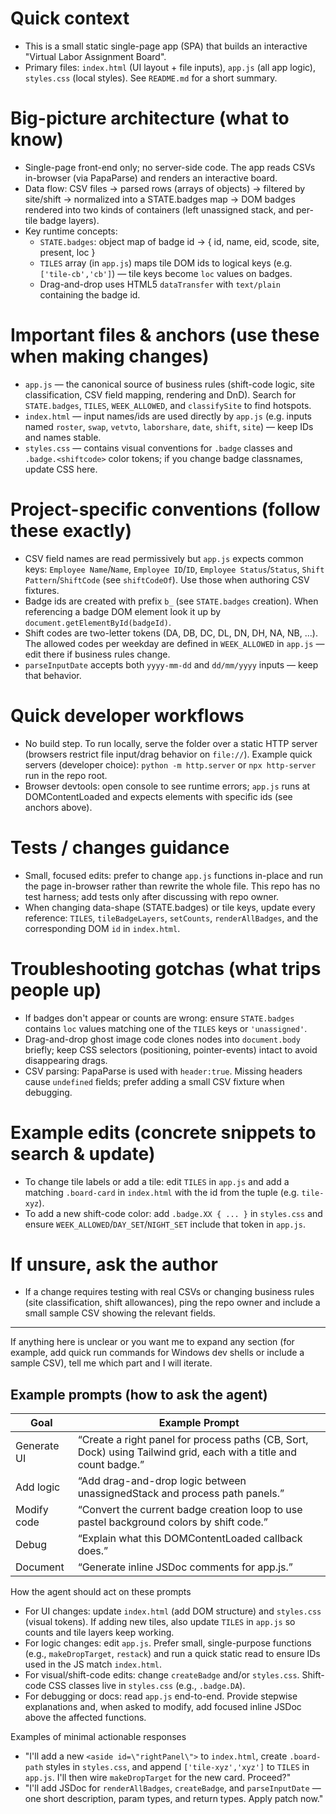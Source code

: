 <!-- .github/copilot-instructions.md — guidance for AI coding agents in this repo -->

# Quick context
- This is a small static single-page app (SPA) that builds an interactive "Virtual Labor Assignment Board".
- Primary files: `index.html` (UI layout + file inputs), `app.js` (all app logic), `styles.css` (local styles). See `README.md` for a short summary.

# Big-picture architecture (what to know)
- Single-page front-end only; no server-side code. The app reads CSVs in-browser (via PapaParse) and renders an interactive board.
- Data flow: CSV files -> parsed rows (arrays of objects) -> filtered by site/shift -> normalized into a STATE.badges map -> DOM badges rendered into two kinds of containers (left unassigned stack, and per-tile badge layers).
- Key runtime concepts:
  - `STATE.badges`: object map of badge id -> { id, name, eid, scode, site, present, loc }
  - `TILES` array (in `app.js`) maps tile DOM ids to logical keys (e.g. `['tile-cb','cb']`) — tile keys become `loc` values on badges.
  - Drag-and-drop uses HTML5 `dataTransfer` with `text/plain` containing the badge id.

# Important files & anchors (use these when making changes)
- `app.js` — the canonical source of business rules (shift-code logic, site classification, CSV field mapping, rendering and DnD). Search for `STATE.badges`, `TILES`, `WEEK_ALLOWED`, and `classifySite` to find hotspots.
- `index.html` — input names/ids are used directly by `app.js` (e.g. inputs named `roster`, `swap`, `vetvto`, `laborshare`, `date`, `shift`, `site`) — keep IDs and names stable.
- `styles.css` — contains visual conventions for `.badge` classes and `.badge.<shiftcode>` color tokens; if you change badge classnames, update CSS here.

# Project-specific conventions (follow these exactly)
- CSV field names are read permissively but `app.js` expects common keys: `Employee Name`/`Name`, `Employee ID`/`ID`, `Employee Status`/`Status`, `Shift Pattern`/`ShiftCode` (see `shiftCodeOf`). Use those when authoring CSV fixtures.
- Badge ids are created with prefix `b_` (see `STATE.badges` creation). When referencing a badge DOM element look it up by `document.getElementById(badgeId)`.
- Shift codes are two-letter tokens (DA, DB, DC, DL, DN, DH, NA, NB, ...). The allowed codes per weekday are defined in `WEEK_ALLOWED` in `app.js` — edit there if business rules change.
- `parseInputDate` accepts both `yyyy-mm-dd` and `dd/mm/yyyy` inputs — keep that behavior.

# Quick developer workflows
- No build step. To run locally, serve the folder over a static HTTP server (browsers restrict file input/drag behavior on `file://`). Example quick servers (developer choice): `python -m http.server` or `npx http-server` run in the repo root.
- Browser devtools: open console to see runtime errors; `app.js` runs at DOMContentLoaded and expects elements with specific ids (see anchors above).

# Tests / changes guidance
- Small, focused edits: prefer to change `app.js` functions in-place and run the page in-browser rather than rewrite the whole file. This repo has no test harness; add tests only after discussing with repo owner.
- When changing data-shape (STATE.badges) or tile keys, update every reference: `TILES`, `tileBadgeLayers`, `setCounts`, `renderAllBadges`, and the corresponding DOM `id` in `index.html`.

# Troubleshooting gotchas (what trips people up)
- If badges don't appear or counts are wrong: ensure `STATE.badges` contains `loc` values matching one of the `TILES` keys or `'unassigned'`.
- Drag-and-drop ghost image code clones nodes into `document.body` briefly; keep CSS selectors (positioning, pointer-events) intact to avoid disappearing drags.
- CSV parsing: PapaParse is used with `header:true`. Missing headers cause `undefined` fields; prefer adding a small CSV fixture when debugging.

# Example edits (concrete snippets to search & update)
- To change tile labels or add a tile: edit `TILES` in `app.js` and add a matching `.board-card` in `index.html` with the id from the tuple (e.g. `tile-xyz`).
- To add a new shift-code color: add `.badge.XX { ... }` in `styles.css` and ensure `WEEK_ALLOWED`/`DAY_SET`/`NIGHT_SET` include that token in `app.js`.

# If unsure, ask the author
- If a change requires testing with real CSVs or changing business rules (site classification, shift allowances), ping the repo owner and include a small sample CSV showing the relevant fields.

---
If anything here is unclear or you want me to expand any section (for example, add quick run commands for Windows dev shells or include a sample CSV), tell me which part and I will iterate.

## Example prompts (how to ask the agent)
| Goal        | Example Prompt                                                                                                    |
| ----------- | ----------------------------------------------------------------------------------------------------------------- |
| Generate UI | “Create a right panel for process paths (CB, Sort, Dock) using Tailwind grid, each with a title and count badge.” |
| Add logic   | “Add drag-and-drop logic between unassignedStack and process path panels.”                                        |
| Modify code | “Convert the current badge creation loop to use pastel background colors by shift code.”                          |
| Debug       | “Explain what this DOMContentLoaded callback does.”                                                               |
| Document    | “Generate inline JSDoc comments for app.js.”                                                                      |

How the agent should act on these prompts
- For UI changes: update `index.html` (add DOM structure) and `styles.css` (visual tokens). If adding new tiles, also update `TILES` in `app.js` so counts and tile layers keep working.
- For logic changes: edit `app.js`. Prefer small, single-purpose functions (e.g., `makeDropTarget`, `restack`) and run a quick static read to ensure IDs used in the JS match `index.html`.
- For visual/shift-code edits: change `createBadge` and/or `styles.css`. Shift-code CSS classes live in `styles.css` (e.g., `.badge.DA`).
- For debugging or docs: read `app.js` end-to-end. Provide stepwise explanations and, when asked to modify, add focused inline JSDoc above the affected functions.

Examples of minimal actionable responses
- "I'll add a new `<aside id=\"rightPanel\">` to `index.html`, create `.board-path` styles in `styles.css`, and append `['tile-xyz','xyz']` to `TILES` in `app.js`. I'll then wire `makeDropTarget` for the new card. Proceed?"
- "I'll add JSDoc for `renderAllBadges`, `createBadge`, and `parseInputDate` — one short description, param types, and return types. Apply patch now."
